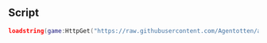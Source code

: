 ## Script
``` Lua
loadstring(game:HttpGet("https://raw.githubusercontent.com/Agentotten/agenthub/beta/loader.lua"))()
```